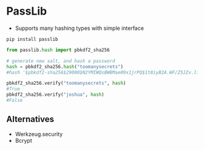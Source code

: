 # PassLib

- Supports many hashing types with simple interface

`pip install passlib`

```python
from passlib.hash import pbkdf2_sha256

# generate new salt, and hash a password
hash = pbkdf2_sha256.hash("toomanysecrets")
#hash '$pbkdf2-sha256$29000$N2YMIWQsBWBMae09x1jrPQ$1t8iyB2A.WF/Z5JZv.lfCIhXXN33N23OSgQYThBYRfk'

pbkdf2_sha256.verify("toomanysecrets", hash)
#True
pbkdf2_sha256.verify("joshua", hash)
#False
```

## Alternatives

- Werkzeug.security
- Bcrypt
